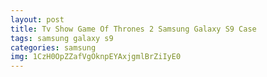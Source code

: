 ```yaml
---
layout: post
title: Tv Show Game Of Thrones 2 Samsung Galaxy S9 Case
tags: samsung galaxy s9
categories: samsung
img: 1CzH0OpZZafVgOknpEYAxjgmlBrZiIyE0
---
```

